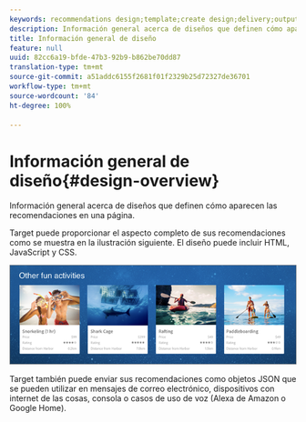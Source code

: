 ```yaml
---
keywords: recommendations design;template;create design;delivery;output
description: Información general acerca de diseños que definen cómo aparecen las recomendaciones en una página.
title: Información general de diseño
feature: null
uuid: 82cc6a19-bfde-47b3-92b9-b862be70dd87
translation-type: tm+mt
source-git-commit: a51addc6155f2681f01f2329b25d72327de36701
workflow-type: tm+mt
source-wordcount: '84'
ht-degree: 100%

---
```



# Información general de diseño{#design-overview}

Información general acerca de diseños que definen cómo aparecen las recomendaciones en una página.

Target puede proporcionar el aspecto completo de sus recomendaciones como se muestra en la ilustración siguiente. El diseño puede incluir HTML, JavaScript y CSS.

![](assets/velocity_example.png)

Target también puede enviar sus recomendaciones como objetos JSON que se pueden utilizar en mensajes de correo electrónico, dispositivos con internet de las cosas, consola o casos de uso de voz (Alexa de Amazon o Google Home).